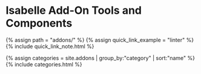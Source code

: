 # Isabelle Add-On Tools and Components

{% assign path = "addons/" %}
{% assign quick_link_example = "linter" %}
{% include quick_link_note.html %}

{% assign categories = site.addons | group_by:"category" | sort:"name" %}
{% include categories.html %}
